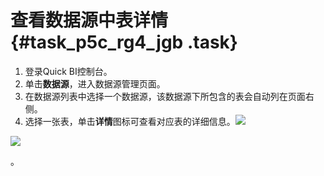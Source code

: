 # 查看数据源中表详情 {#task_p5c_rg4_jgb .task}

1.  登录Quick BI控制台。 
2.  单击**数据源**，进入数据源管理页面。 
3.  在数据源列表中选择一个数据源，该数据源下所包含的表会自动列在页面右侧。 
4.   选择一张表，单击**详情**图标可查看对应表的详细信息。![](http://static-aliyun-doc.oss-cn-hangzhou.aliyuncs.com/assets/img/90154/155555933937838_zh-CN.png)

![](http://static-aliyun-doc.oss-cn-hangzhou.aliyuncs.com/assets/img/90154/155555933936307_zh-CN.png)

。 

